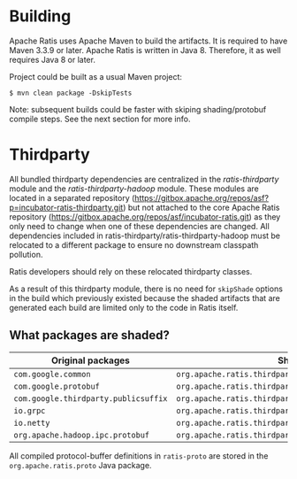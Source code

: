 <!--
  Licensed under the Apache License, Version 2.0 (the "License");
  you may not use this file except in compliance with the License.
  You may obtain a copy of the License at

   http://www.apache.org/licenses/LICENSE-2.0

  Unless required by applicable law or agreed to in writing, software
  distributed under the License is distributed on an "AS IS" BASIS,
  WITHOUT WARRANTIES OR CONDITIONS OF ANY KIND, either express or implied.
  See the License for the specific language governing permissions and
  limitations under the License. See accompanying LICENSE file.
-->

# Building

Apache Ratis uses Apache Maven to build the artifacts.
It is required to have Maven 3.3.9 or later.
Apache Ratis is written in Java 8.
Therefore, it as well requires Java 8 or later.

Project could be built as a usual Maven project:

```
$ mvn clean package -DskipTests
```

Note: subsequent builds could be faster with skiping shading/protobuf compile steps.
See the next section for more info.

# Thirdparty

All bundled thirdparty dependencies are centralized in the *ratis-thirdparty* module
and the *ratis-thirdparty-hadoop* module.
These modules are located in a separated repository (https://gitbox.apache.org/repos/asf?p=incubator-ratis-thirdparty.git)
but not attached to the core Apache Ratis repository (https://gitbox.apache.org/repos/asf/incubator-ratis.git)
as they only need to change when one of these dependencies are changed.
All dependencies included in ratis-thirdparty/ratis-thirdparty-hadoop
must be relocated to a different package to ensure no downstream classpath pollution.

Ratis developers should rely on these relocated thirdparty classes.

As a result of this thirdparty module, there is no need for `skipShade` options in the
build which previously existed because the shaded artifacts that are generated each
build are limited only to the code in Ratis itself.

## What packages are shaded?

| Original packages                   | Shaded packages                                                  |
| ------------------------------------|------------------------------------------------------------------|
| `com.google.common`                 | `org.apache.ratis.thirdparty.com.google.common`                  |
| `com.google.protobuf`               | `org.apache.ratis.thirdparty.com.google.protobuf`                |
| `com.google.thirdparty.publicsuffix`| `org.apache.ratis.thirdparty.com.google.thirdparty.publicsuffix` |
| `io.grpc`                           | `org.apache.ratis.thirdparty.io.grpc`                            |
| `io.netty`                          | `org.apache.ratis.thirdparty.io.netty`                           |
| `org.apache.hadoop.ipc.protobuf`    | `org.apache.ratis.thirdparty.org.apache.hadoop.ipc.protobuf`     |

All compiled protocol-buffer definitions in `ratis-proto` are stored in the
`org.apache.ratis.proto` Java package.
